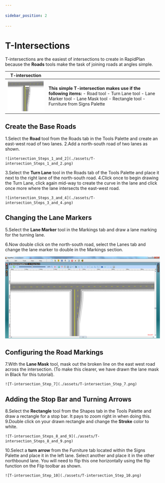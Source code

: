 ```yaml
---

sidebar_position: 2

---
```

# T-Intersections

T-intersections are the easiest of intersections to create in RapidPlan because the **Roads** tools make the task of joining roads at angles simple.

|T-intersection                                     |                            |
|---------------------------------------------------|----------------------------|
|![intersection_table](./assets/T-intersection_table.png)  | **This simple T-intersection makes use if the following items:** - Road tool  - Turn Lane tool  - Lane Marker tool  - Lane Mask tool  - Rectangle tool  - Furniture from Signs Palette  |

## Create the Base Roads

1.Select the **Road** tool from the Roads tab in the Tools Palette and create an east-west road of two lanes.
2.Add a north-south road of two lanes as shown.

    ![intersection_Steps_1_and_2](./assets/T-intersection_Steps_1_and_2.png)

3.Select the **Turn Lane** tool in the Roads tab of the Tools Palette and place it next to the right lane of the north-south road.
4.Click once to begin drawing the Turn Lane, click again mid-way to create the curve in the lane and click once more where the lane intersects the east-west road.

    ![intersection_Steps_3_and_4](./assets/T-intersection_Steps_3_and_4.png)

## Changing the Lane Markers

5.Select the **Lane Marker** tool in the Markings tab and draw a lane marking for the turning lane.

6.Now double click on the north-south road, select the Lanes tab and change the lane marker to double in the Markings section.

   ![intersection_Steps_5_and_6](./assets/T-intersection_Steps_5_and_6.png)

## Configuring the Road Markings

7.With the **Lane Mask** tool, mask out the broken line on the east west road across the intersection. (To make this clearer, we have drawn the lane mask in Black for this tutorial).

    ![T-intersection_Step_7](./assets/T-intersection_Step_7.png)

## Adding the Stop Bar and Turning Arrows

8.Select the **Rectangle** tool from the Shapes tab in the Tools Palette and draw a rectangle for a stop bar. It pays to zoom right in when doing this.
9.Double click on your drawn rectangle and change the **Stroke** color to white.

    ![T-intersection_Steps_8_and_9](./assets/T-intersection_Steps_8_and_9.png)

10.Select a **turn arrow** from the Furniture tab located within the Signs Palette and place it in the left lane. Select another and place it in the other northbound lane. You will need to flip this one horizontally using the flip function on the Flip toolbar as shown.

    ![T-intersection_Step_10](./assets/T-intersection_Step_10.png)
